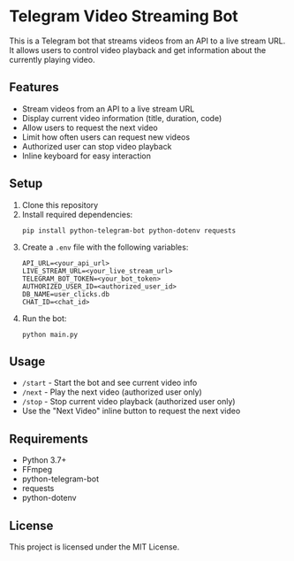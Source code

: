# Telegram Video Streaming Bot

This is a Telegram bot that streams videos from an API to a live stream URL. It allows users to control video playback and get information about the currently playing video.

## Features

- Stream videos from an API to a live stream URL
- Display current video information (title, duration, code)
- Allow users to request the next video
- Limit how often users can request new videos
- Authorized user can stop video playback
- Inline keyboard for easy interaction

## Setup

1. Clone this repository
2. Install required dependencies:
   ```
   pip install python-telegram-bot python-dotenv requests
   ```
3. Create a `.env` file with the following variables:
   ```
   API_URL=<your_api_url>
   LIVE_STREAM_URL=<your_live_stream_url>
   TELEGRAM_BOT_TOKEN=<your_bot_token>
   AUTHORIZED_USER_ID=<authorized_user_id>
   DB_NAME=user_clicks.db
   CHAT_ID=<chat_id>
   ```
4. Run the bot:
   ```
   python main.py
   ```

## Usage

- `/start` - Start the bot and see current video info
- `/next` - Play the next video (authorized user only)
- `/stop` - Stop current video playback (authorized user only)
- Use the "Next Video" inline button to request the next video

## Requirements

- Python 3.7+
- FFmpeg
- python-telegram-bot
- requests
- python-dotenv

## License

This project is licensed under the MIT License.
